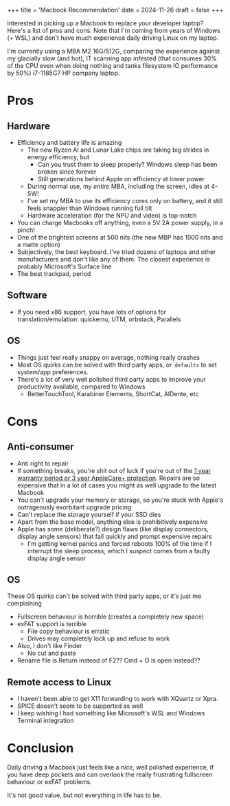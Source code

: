 +++
title = 'Macbook Recommendation'
date = 2024-11-26
draft = false
+++

Interested in picking up a Macbook to replace your developer laptop? Here's a list of pros and cons. Note that I'm coming from years of Windows (+ WSL) and don't have much experience daily driving Linux on my laptop.

I'm currently using a MBA M2 16G/512G, comparing the experience against my glacially slow (and hot), IT scanning app infested (that consumes 30% of the CPU even when doing nothing and tanks filesystem IO performance by 50%) i7-1185G7 HP company laptop.
# Pros
## Hardware
- Efficiency and battery life is amazing
	- The new Ryzen AI and Lunar Lake chips are taking big strides in energy efficiency, but
		- Can you trust them to sleep properly? Windows sleep has been broken since forever
		- Still generations behind Apple on efficiency at lower power
	- During normal use, my _entire_ MBA, including the screen, idles at 4-5W!
	- I've set my MBA to use its efficiency cores only on battery, and it still feels snappier than Windows running full tilt
	- Hardware acceleration (for the NPU and video) is top-notch
- You can charge Macbooks off anything, even a 5V 2A power supply, in a pinch!
- One of the brightest screens at 500 nits (the new MBP has 1000 nits and a matte option)
- Subjectively, the best keyboard. I've tried dozens of laptops and other manufacturers and don't like any of them. The closest experience is probably Microsoft's Surface line
- The best trackpad, period
## Software
- If you need x86 support, you have lots of options for translation/emulation: quickemu, UTM, orbstack, Parallels
## OS
- Things just feel really snappy on average, nothing really crashes⁠
- Most OS quirks can be solved with third party apps, or ⁠ `defaults`⁠ to set system/app preferences.
- There's a lot of very well polished third party apps to improve your productivity available, compared to Windows
	- BetterTouchTool, Karabiner Elements, ShortCat, AlDente, etc
# Cons
## Anti-consumer
- Anti right to repair
- If something breaks, you're shit out of luck if you're out of the [1 year warranty period or 3 year AppleCare+ protection](https://www.apple.com/my/support/products/mac/#:~:text=Every%20Mac%20comes%20with%20a,days%20of%20complimentary%20technical%20support.). Repairs are so expensive that in a lot of cases you might as well upgrade to the latest Macbook
- You can't upgrade your memory or storage, so you're stuck with Apple's outrageously exorbitant upgrade pricing
- Can't replace the storage yourself if your SSD dies
- Apart from the base model, anything else is prohibitively expensive
- Apple has some (deliberate?) design flaws (like display connectors, display angle sensors) that fail quickly and prompt expensive repairs
	- I'm getting kernel panics and forced reboots 100% of the time if I interrupt the sleep process, which I suspect comes from a faulty display angle sensor
## OS
These OS quirks can't be solved with third party apps, or it's just me complaining
- Fullscreen behaviour is horrible (creates a completely new space)
- exFAT support is terrible
	- File copy behaviour is erratic
	- Drives may completely lock up and refuse to work
- Also, I don't like Finder
	- No cut and paste
- Rename file is Return instead of F2?? Cmd + O is open instead??
## Remote access to Linux
- ⁠I haven't been able to get X11 forwarding to work with XQuartz or Xpra.
- ⁠SPICE doesn't seem to be supported as well
- I keep wishing I had something like Microsoft's WSL and Windows Terminal integration
# Conclusion
Daily driving a Macbook just feels like a _nice_, well polished experience, if you have deep pockets and can overlook the really frustrating fullscreen behaviour or exFAT problems.

It's not good value, but not everything in life has to be.
